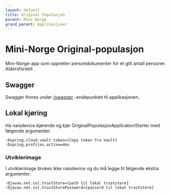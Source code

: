 ```yaml
---
layout: default
title: Original Populasjon
parent: Mini Norge
grand_parent: Applikasjoner
---
```



# Mini-Norge Original-populasjon
Mini-Norge-app som oppretter persondokumenter for et gitt antall personer. Aldersfordelt

## Swagger
Swagger finnes under [/swagger](https://mn-original-populasjon.dev.intern.nav.no/swagger) -endepunktet til applikasjonen.
 
## Lokal kjøring
Ha naisdevice kjørende og kjør OriginalPopulasjonApplicationStarter med følgende argumenter:
```
-Dspring.cloud.vault.token=[Copy token fra Vault]
-Dspring.profiles.active=dev
```

### Utviklerimage
I utviklerimage brukes ikke naisdevice og du må legge til følgende ekstra argumenter:
```
-Djavax.net.ssl.trustStore=[path til lokal truststore]
-Djavax.net.ssl.trustStorePassword=[passord til lokal truststore]
```